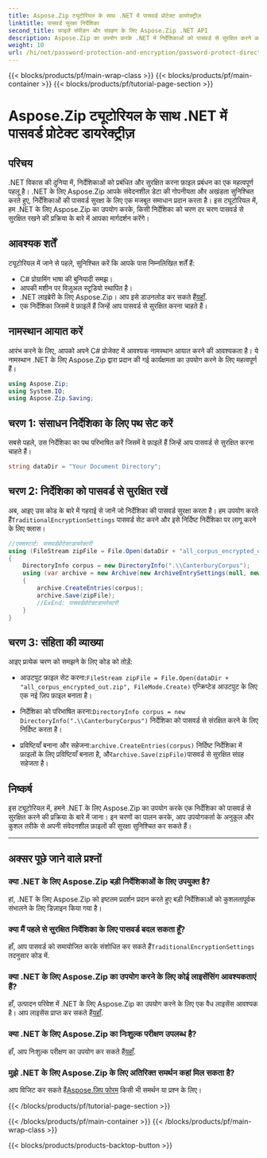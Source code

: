 ```yaml
---
title: Aspose.Zip ट्यूटोरियल के साथ .NET में पासवर्ड प्रोटेक्ट डायरेक्ट्रीज़
linktitle: पासवर्ड सुरक्षा निर्देशिका
second_title: फ़ाइलें संपीड़न और संग्रहण के लिए Aspose.Zip .NET API
description: Aspose.Zip का उपयोग करके .NET में निर्देशिकाओं को पासवर्ड से सुरक्षित करने का तरीका जानें। इस चरण-दर-चरण ट्यूटोरियल के साथ अपनी फ़ाइलों को सहजता से सुरक्षित करें।
weight: 10
url: /hi/net/password-protection-and-encryption/password-protect-directory/
---
```


{{< blocks/products/pf/main-wrap-class >}}
{{< blocks/products/pf/main-container >}}
{{< blocks/products/pf/tutorial-page-section >}}

# Aspose.Zip ट्यूटोरियल के साथ .NET में पासवर्ड प्रोटेक्ट डायरेक्ट्रीज़


## परिचय

.NET विकास की दुनिया में, निर्देशिकाओं को प्रबंधित और सुरक्षित करना फ़ाइल प्रबंधन का एक महत्वपूर्ण पहलू है। .NET के लिए Aspose.Zip आपके संवेदनशील डेटा की गोपनीयता और अखंडता सुनिश्चित करते हुए, निर्देशिकाओं की पासवर्ड सुरक्षा के लिए एक मजबूत समाधान प्रदान करता है। इस ट्यूटोरियल में, हम .NET के लिए Aspose.Zip का उपयोग करके, किसी निर्देशिका को चरण दर चरण पासवर्ड से सुरक्षित रखने की प्रक्रिया के बारे में आपका मार्गदर्शन करेंगे।

## आवश्यक शर्तें

ट्यूटोरियल में जाने से पहले, सुनिश्चित करें कि आपके पास निम्नलिखित शर्तें हैं:

- C# प्रोग्रामिंग भाषा की बुनियादी समझ।
- आपकी मशीन पर विज़ुअल स्टूडियो स्थापित है।
-  .NET लाइब्रेरी के लिए Aspose.Zip। आप इसे डाउनलोड कर सकते हैं[यहाँ](https://releases.aspose.com/zip/net/).
- एक निर्देशिका जिसमें वे फ़ाइलें हैं जिन्हें आप पासवर्ड से सुरक्षित करना चाहते हैं।

## नामस्थान आयात करें

आरंभ करने के लिए, आपको अपने C# प्रोजेक्ट में आवश्यक नामस्थान आयात करने की आवश्यकता है। ये नामस्थान .NET के लिए Aspose.Zip द्वारा प्रदान की गई कार्यक्षमता का उपयोग करने के लिए महत्वपूर्ण हैं।

```csharp
using Aspose.Zip;
using System.IO;
using Aspose.Zip.Saving;
```

## चरण 1: संसाधन निर्देशिका के लिए पथ सेट करें

सबसे पहले, उस निर्देशिका का पथ परिभाषित करें जिसमें वे फ़ाइलें हैं जिन्हें आप पासवर्ड से सुरक्षित करना चाहते हैं।

```csharp
string dataDir = "Your Document Directory";
```

## चरण 2: निर्देशिका को पासवर्ड से सुरक्षित रखें

 अब, आइए उस कोड के बारे में गहराई से जानें जो निर्देशिका की पासवर्ड सुरक्षा करता है। हम उपयोग करते हैं`TraditionalEncryptionSettings` पासवर्ड सेट करने और इसे निर्दिष्ट निर्देशिका पर लागू करने के लिए क्लास।

```csharp
//एक्सस्टार्ट: पासवर्डप्रोटेक्टडायरेक्टरी
using (FileStream zipFile = File.Open(dataDir + "all_corpus_encrypted_out.zip", FileMode.Create))
{
    DirectoryInfo corpus = new DirectoryInfo(".\\CanterburyCorpus");
    using (var archive = new Archive(new ArchiveEntrySettings(null, new TraditionalEncryptionSettings("p@s$"))))
    {
        archive.CreateEntries(corpus);
        archive.Save(zipFile);
        //ExEnd: पासवर्डप्रोटेक्टडायरेक्टरी
    }
}
```

## चरण 3: संहिता की व्याख्या

आइए प्रत्येक चरण को समझने के लिए कोड को तोड़ें:

-  आउटपुट फ़ाइल सेट करना:`FileStream zipFile = File.Open(dataDir + "all_corpus_encrypted_out.zip", FileMode.Create)` एन्क्रिप्टेड आउटपुट के लिए एक नई ज़िप फ़ाइल बनाता है।

-  निर्देशिका को परिभाषित करना:`DirectoryInfo corpus = new DirectoryInfo(".\\CanterburyCorpus")` निर्देशिका को पासवर्ड से संरक्षित करने के लिए निर्दिष्ट करता है।

-  प्रविष्टियाँ बनाना और सहेजना:`archive.CreateEntries(corpus)` निर्दिष्ट निर्देशिका में फ़ाइलों के लिए प्रविष्टियाँ बनाता है, और`archive.Save(zipFile)`पासवर्ड से सुरक्षित संग्रह सहेजता है।

## निष्कर्ष

इस ट्यूटोरियल में, हमने .NET के लिए Aspose.Zip का उपयोग करके एक निर्देशिका को पासवर्ड से सुरक्षित करने की प्रक्रिया के बारे में जाना। इन चरणों का पालन करके, आप उपयोगकर्ता के अनुकूल और कुशल तरीके से अपनी संवेदनशील फ़ाइलों की सुरक्षा सुनिश्चित कर सकते हैं।

---

## अक्सर पूछे जाने वाले प्रश्नों

### क्या .NET के लिए Aspose.Zip बड़ी निर्देशिकाओं के लिए उपयुक्त है?
हां, .NET के लिए Aspose.Zip को इष्टतम प्रदर्शन प्रदान करते हुए बड़ी निर्देशिकाओं को कुशलतापूर्वक संभालने के लिए डिज़ाइन किया गया है।

### क्या मैं पहले से सुरक्षित निर्देशिका के लिए पासवर्ड बदल सकता हूँ?
 हाँ, आप पासवर्ड को समायोजित करके संशोधित कर सकते हैं`TraditionalEncryptionSettings` तदनुसार कोड में.

### क्या .NET के लिए Aspose.Zip का उपयोग करने के लिए कोई लाइसेंसिंग आवश्यकताएं हैं?
 हाँ, उत्पादन परिवेश में .NET के लिए Aspose.Zip का उपयोग करने के लिए एक वैध लाइसेंस आवश्यक है। आप लाइसेंस प्राप्त कर सकते हैं[यहाँ](https://purchase.aspose.com/buy).

### क्या .NET के लिए Aspose.Zip का निःशुल्क परीक्षण उपलब्ध है?
 हाँ, आप निःशुल्क परीक्षण का उपयोग कर सकते हैं[यहाँ](https://releases.aspose.com/).

### मुझे .NET के लिए Aspose.Zip के लिए अतिरिक्त समर्थन कहां मिल सकता है?
 आप विजिट कर सकते हैं[Aspose.ज़िप फोरम](https://forum.aspose.com/c/zip/37) किसी भी समर्थन या प्रश्न के लिए।


{{< /blocks/products/pf/tutorial-page-section >}}

{{< /blocks/products/pf/main-container >}}
{{< /blocks/products/pf/main-wrap-class >}}

{{< blocks/products/products-backtop-button >}}
